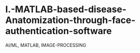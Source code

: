 # I.-MATLAB-based-disease-Anatomization-through-face-authentication-software
AI/ML, MATLAB, IMAGE-PROCESSING
